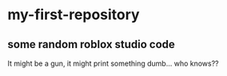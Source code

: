 # my-first-repository
## some random roblox studio code
It might be a gun, it might print something dumb...
who knows??
